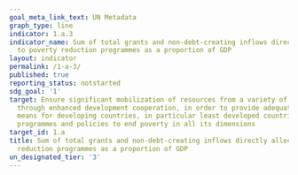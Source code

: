 ```yaml
---
goal_meta_link_text: UN Metadata
graph_type: line
indicator: 1.a.3
indicator_name: Sum of total grants and non-debt-creating inflows directly allocated
  to poverty reduction programmes as a proportion of GDP
layout: indicator
permalink: /1-a-3/
published: true
reporting_status: notstarted
sdg_goal: '1'
target: Ensure significant mobilization of resources from a variety of sources, including
  through enhanced development cooperation, in order to provide adequate and predictable
  means for developing countries, in particular least developed countries, to implement
  programmes and policies to end poverty in all its dimensions
target_id: 1.a
title: Sum of total grants and non-debt-creating inflows directly allocated to poverty
  reduction programmes as a proportion of GDP
un_designated_tier: '3'
---
```

